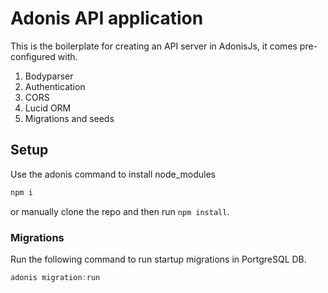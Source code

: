 # Adonis API application

This is the boilerplate for creating an API server in AdonisJs, it comes pre-configured with.

1. Bodyparser
2. Authentication
3. CORS
4. Lucid ORM
5. Migrations and seeds

## Setup

Use the adonis command to install node_modules

```bash
npm i 
```

or manually clone the repo and then run `npm install`.


### Migrations

Run the following command to run startup migrations in PortgreSQL DB.

```js
adonis migration:run
```

